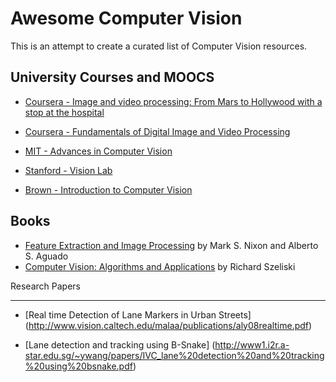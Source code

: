 Awesome Computer Vision
=======================

This is an attempt to create a curated list of Computer Vision resources.

University Courses and MOOCS
----------------------------

* [Coursera - Image and video processing: From Mars to Hollywood with a stop at the hospital](https://www.coursera.org/course/images)

* [Coursera - Fundamentals of Digital Image and Video Processing](https://www.coursera.org/course/digital)

* [MIT - Advances in Computer Vision](http://6.869.csail.mit.edu/fa13/schedule.html)

* [Stanford - Vision Lab](http://vision.stanford.edu/teaching.html)

* [Brown - Introduction to Computer Vision](http://cs.brown.edu/courses/cs143/)




Books
-----

* [Feature Extraction and Image Processing](http://users.ecs.soton.ac.uk/msn/book/) by Mark S. Nixon and Alberto S. Aguado
* [Computer Vision: Algorithms and Applications](http://szeliski.org/Book/) by
  Richard Szeliski

Research Papers

-----

* [Real time Detection of Lane Markers in Urban Streets] (http://www.vision.caltech.edu/malaa/publications/aly08realtime.pdf)

* [Lane detection and tracking using B-Snake] (http://www1.i2r.a-star.edu.sg/~ywang/papers/IVC_lane%20detection%20and%20tracking%20using%20bsnake.pdf)
